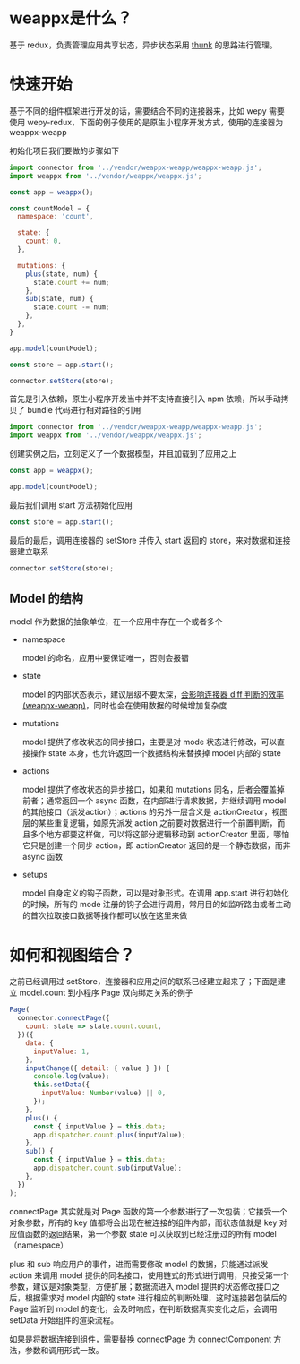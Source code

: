 # weappx是什么？

基于 redux，负责管理应用共享状态，异步状态采用 [thunk](https://github.com/reduxjs/redux-thunk) 的思路进行管理。

# 快速开始

基于不同的组件框架进行开发的话，需要结合不同的连接器来，比如 wepy 需要 使用 wepy-redux，下面的例子使用的是原生小程序开发方式，使用的连接器为 weappx-weapp

初始化项目我们要做的步骤如下
```js
import connector from '../vendor/weappx-weapp/weappx-weapp.js';
import weappx from '../vendor/weappx/weappx.js';

const app = weappx();

const countModel = {
  namespace: 'count',

  state: {
    count: 0,
  },

  mutations: {
    plus(state, num) {
      state.count += num;
    },
    sub(state, num) {
      state.count -= num;
    },
  },
}

app.model(countModel);

const store = app.start();

connector.setStore(store);
```

首先是引入依赖，原生小程序开发当中并不支持直接引入 npm 依赖，所以手动拷贝了 bundle 代码进行相对路径的引用

```js
import connector from '../vendor/weappx-weapp/weappx-weapp.js';
import weappx from '../vendor/weappx/weappx.js';
```

创建实例之后，立刻定义了一个数据模型，并且加载到了应用之上

```js
const app = weappx();

app.model(countModel);
```

最后我们调用 start 方法初始化应用


```js
const store = app.start();
```

最后的最后，调用连接器的 setStore 并传入 start 返回的 store，来对数据和连接器建立联系

```js
connector.setStore(store);
```

## Model 的结构

model 作为数据的抽象单位，在一个应用中存在一个或者多个

- namespace
    
    model 的命名，应用中要保证唯一，否则会报错
- state
    
    model 的内部状态表示，建议层级不要太深，[会影响连接器 diff 判断的效率(weappx-weapp)](https://github.com/tolerance-go/weappx/commit/4599c6e96965e652bbccf3613a82b9a2dab4d614)，同时也会在使用数据的时候增加复杂度
- mutations
    
    model 提供了修改状态的同步接口，主要是对 mode 状态进行修改，可以直接操作 state 本身，也允许返回一个数据结构来替换掉 model 内部的 state
- actions
    
    model 提供了修改状态的异步接口，如果和 mutations 同名，后者会覆盖掉前者；通常返回一个 async 函数，在内部进行请求数据，并继续调用 model 的其他接口（派发action）；actions 的另外一层含义是 actionCreator，视图层的某些重复逻辑，如原先派发 action 之前要对数据进行一个前置判断，而且多个地方都要这样做，可以将这部分逻辑移动到 actionCreator 里面，哪怕它只是创建一个同步 action，即 actionCreator 返回的是一个静态数据，而非 async 函数
- setups
    
    model 自身定义的钩子函数，可以是对象形式。在调用 app.start 进行初始化的时候，所有的 mode 注册的钩子会进行调用，常用目的如监听路由或者主动的首次拉取接口数据等操作都可以放在这里来做

# 如何和视图结合？

之前已经调用过 setStore，连接器和应用之间的联系已经建立起来了；下面是建立 model.count 到小程序 Page 双向绑定关系的例子

```js
Page(
  connector.connectPage({
    count: state => state.count.count,
  })({
    data: {
      inputValue: 1,
    },
    inputChange({ detail: { value } }) {
      console.log(value);
      this.setData({
        inputValue: Number(value) || 0,
      });
    },
    plus() {
      const { inputValue } = this.data;
      app.dispatcher.count.plus(inputValue);
    },
    sub() {
      const { inputValue } = this.data;
      app.dispatcher.count.sub(inputValue);
    },
  })
);
```

connectPage 其实就是对 Page 函数的第一个参数进行了一次包装；它接受一个对象参数，所有的 key 值都将会出现在被连接的组件内部，而状态值就是 key 对应值函数的返回结果，第一个参数 state 可以获取到已经注册过的所有 model（namespace）

plus 和 sub 响应用户的事件，进而需要修改 model 的数据，只能通过派发 action 来调用 model 提供的同名接口，使用链式的形式进行调用，只接受第一个参数，建议是对象类型，方便扩展；数据流进入 model 提供的状态修改接口之后，根据需求对 model 内部的 state 进行相应的判断处理，这时连接器包装后的 Page 监听到 model 的变化，会及时响应，在判断数据真实变化之后，会调用 setData 开始组件的渲染流程。

如果是将数据连接到组件，需要替换 connectPage 为 connectComponent 方法，参数和调用形式一致。

